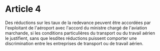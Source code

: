 # Article 4

Des réductions sur les taux de la redevance peuvent être accordées par l'exploitant de l'aéroport avec l'accord du ministre chargé de l'aviation marchande, si les conditions particulières du transport ou du travail aérien le justifient, sans que lesdites réductions puissent comporter une discrimination entre les entreprises de transport ou de travail aérien.
